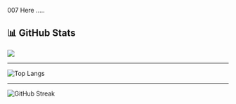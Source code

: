007 Here .....

## 📊 GitHub Stats
<picture>
  <source
    srcset="https://github-readme-stats.vercel.app/api?username=mizzty&show_icons=true&theme=dark"
    media="(prefers-color-scheme: dark)"
  />
  <source
    srcset="https://github-readme-stats.vercel.app/api?username=mizzty&show_icons=true"
    media="(prefers-color-scheme: light), (prefers-color-scheme: no-preference)"
  />
  <img src="https://github-readme-stats.vercel.app/api?username=mizzty&show_icons=true" />
</picture>

------------------------------------------

![Top Langs](https://github-readme-stats.vercel.app/api/top-langs/?username=mizzty&size_weight=0.5&count_weight=0.5)


------------------------------------------
![GitHub Streak](https://streak-stats.demolab.com/?user=mizzty)
